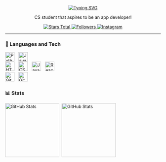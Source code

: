 <div align="center">
  <a href="https://git.io/typing-svg" target="_blank">
    <img src="https://readme-typing-svg.demolab.com?font=Fira+Code&weight=3900&size=40&duration=2500&pause=500&color=FF0000center=true&vCenter=true&width=200&lines=I'm+Viny" alt="Typing SVG" />
  </a>
</div>

<p align="center" style="strong">
CS student that aspires to be an app developer!
</p>

<p align="center">
    <a href="https://github.com/Viny-py?tab=repositories&sort=stargazers">
        <img 
            alt="Stars Total" 
            title="Github total of stars" 
            src="https://custom-icon-badges.demolab.com/github/stars/Viny-py?color=55960c&style=for-the-badge&labelColor=488207&logo=star&label=estrelas"
        />
    </a>
    <a href="https://github.com/Viny-py?tab=followers">
        <img 
            alt="Followers" 
            title="Follow me on GitHub" 
            src="https://custom-icon-badges.demolab.com/github/followers/Viny-py?color=236ad3&labelColor=1155ba&style=for-the-badge&logo=github&label=Seguidores&logoColor=white"
        />
    </a>
      <a href="https://www.instagram.com/viny.py/">
      <img 
          alt="Instagram" 
          title="Follow my Insta" 
          src="https://img.shields.io/badge/-Instagram-%23E4405F?style=for-the-badge&logo=instagram&logoColor=white" target="_blank"
      />
      </a>
</p>

---

### 🤖 Languages and Tech

<img 
    align="left" 
    alt="Python"
    title="Python" 
    width="30px" 
    style="padding-right: 10px;" 
    src="https://cdn.jsdelivr.net/gh/devicons/devicon@latest/icons/python/python-original.svg" 
/>

<img 
    align="left" 
    alt="Java" 
    title="Java"
    width="30px" 
    style="padding-right: 10px;" 
    src="https://cdn.jsdelivr.net/gh/devicons/devicon@latest/icons/java/java-original.svg" 
/>
<br/>

<img 
    align="left" 
    alt="HTML"
    title="HTML" 
    width="30px" 
    style="padding-right: 10px;" 
    src="https://cdn.jsdelivr.net/gh/devicons/devicon@latest/icons/html5/html5-original.svg" 
/>
<img 
    align="left" 
    alt="CSS" 
    title="CSS"
    width="30px" 
    style="padding-right: 10px;" 
    src="https://cdn.jsdelivr.net/gh/devicons/devicon@latest/icons/css3/css3-original.svg" 
/>
<img 
    align="left" 
    alt="JavaScript" 
    title="JavaScript"
    width="30px" 
    style="padding-right: 10px;" 
    src="https://cdn.jsdelivr.net/gh/devicons/devicon@latest/icons/javascript/javascript-original.svg" 
/>
<img 
    align="left" 
    alt="React" 
    title="React"
    width="30px" 
    style="padding-right: 10px;" 
    src="https://cdn.jsdelivr.net/gh/devicons/devicon@latest/icons/react/react-original.svg" 
/>
<br/>
<br/>
<img 
    align="left" 
    alt="Git" 
    title="Git"
    width="30px" 
    style="padding-right: 10px;" 
    src="https://cdn.jsdelivr.net/gh/devicons/devicon@latest/icons/git/git-original.svg" 
/>
<img 
    align="left" 
    alt="GitHub" 
    title="GitHub"
    width="30px" 
    style="padding-right: 10px;" 
    src="https://cdn.jsdelivr.net/gh/devicons/devicon@latest/icons/github/github-original.svg" 
/>
<br/>
<br/>

### 📊 Stats

<p>
  <img 
    align="left" 
    alt="GitHub Stats" 
    height="175" 
    style="padding-right: 5px;" 
    src="https://github-readme-stats.vercel.app/api?username=Viny-py&show_icons=true&theme=tokyonight&include_all_commits=true&locale=en" 
  />

<img 
      align="center" 
      alt="GitHub Stats" 
      height="175"
      style="padding-right: 10px;" 
      src="https://github-readme-stats.vercel.app/api/top-langs/?username=Viny-py&theme=tokyonight&layout=compact&custom_title=Technologies&langs_count=9" 
  />

</p>
